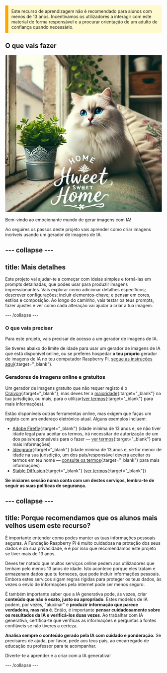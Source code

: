 <p style='border-left: solid; border-width:10px; border-color: #FFA500; background-color: #FFFACD; padding: 10px;'>
Este recurso de aprendizagem não é recomendado para alunos com menos de 13 anos. Incentivamos os utilizadores a interagir com este material de forma responsável e a procurar orientação de um adulto de confiança quando necessário.
</p>

## O que vais fazer

![Um gato branco e fofo com uns impressionantes olhos azuis e um nariz cor-de-rosa, está sentado no parapeito de uma janela e no encosto de um sofá, ao pé de uma planta num vaso de metal decorativo. O parapeito da janela faz parte de um interior acolhedor, com uma almofada florida, uma planta verde rasteira e prateleiras. Pela janela, é possível ver um edifício. No primeiro plano da imagem, há um texto que diz "HOME Hweet SWEET Home" num estilo de letra elegante com algumas decorações.](images/prompt8.jpg)

Bem-vindo ao emocionante mundo de gerar imagens com IA!

Ao seguires os passos deste projeto vais aprender como criar imagens incríveis usando um gerador de imagens de IA.

--- collapse ---
---
title: Mais detalhes
---

Este projeto vai ajudar-te a começar com ideias simples e torná-las em prompts detalhadas, que podes usar para produzir imagens impressionantes. Vais explorar como adicionar detalhes específicos; descrever configurações; incluir elementos-chave; e pensar em cores, estilos e composição. Ao longo do caminho, vais testar os teus prompts, fazer ajustes e ver como cada alteração vai ajudar a criar a tua imagem.

--- /collapse ---

### O que vais precisar

Para este projeto, vais precisar de acesso a um gerador de imagens de IA.

Se tiveres abaixo do limite de idade para usar um gerador de imagens de IA que está disponivel online, ou se preferes hospedar **o teu próprio** gerador de imagens de IA no teu computador Raspberry Pi, [segue as instruções aqui](https://projects.raspberrypi.org/pt-PT/projects/ai-images-on-pi){:target="_blank"}.

### Geradores de imagens online e gratuitos

Um gerador de imagens gratuito que não requer registo é o [Craiyon](https://www.craiyon.com){:target="_blank"}, mas deves ter a [maioridade](https://pt.wikipedia.org/wiki/Maioridade){:target="_blank"} na tua jurisdição, ou mais, para o utilizar([ver termos](https://www.craiyon.com/terms){:target="_blank"} para mais informações).

Estão disponíveis outras ferramentas online, mas exigem que faças um registo com um endereço eletrónico atual. Alguns exemplos incluem:

- [Adobe Firefly](https://firefly.adobe.com/){:target="_blank"} (idade mínima de 13 anos e, se não tiver idade legal para aceitar os termos, irá necessitar de autorização de um dos pais/responsáveis para o fazer — [ver termos](https://www.adobe.com/uk/legal/terms.html){:target="_blank"} para mais informações)
- [Ideogram](https://www.ideogram.ai){:target="_blank"} (idade mínima de 13 anos e, se for menor de idade na sua jurisdição, um dos pais/responsável deverá aceitar os termos em teu nome — [consulte os termos](https://ideogram.ai/legal/tos){:target="_blank"} para mais informações)
- [Stable Diffusion](https://stablediffusionweb.com/){:target="_blank"} ([ver termos](https://stablediffusionweb.com/terms-and-conditions){:target="_blank"})

**Se iniciares sessão numa conta com um destes serviços, lembra-te de seguir as suas políticas de segurança.**

--- collapse ---
---
title: Porque recomendamos que os alunos mais velhos usem este recurso?
---

É importante entender como podes manter as tuas informações pessoais seguras. A Fundação Raspberry Pi é muito cuidadosa na proteção dos seus dados e da sua privacidade, e é por isso que recomendamos este projeto se tiver mais de 13 anos.

Deves ter notado que muitos serviços online pedem aos utilizadores que tenham pelo menos 13 anos de idade. Isto acontece porque eles tratam e armazenam dados que tu forneces, que pode incluir informações pessoais. Embora estes serviços sigam regras rígidas para proteger os teus dados, às vezes o envio de informações pela internet pode ser menos seguro.

É também importante saber que a IA generativa pode, às vezes, criar **conteúdo que não é exato, justo ou apropriado**. Estes modelos de IA podem, por vezes, "alucinar" e **produzir informação que parece verdadeira, mas não é**. Então, é importante **pensar cuidadosamente sobre os resultados da IA e verificá-los duas vezes**. Ao trabalhar com IA generativa, certifica-te que verificas as informações e perguntas a fontes confiáveis se não tiveres a certeza.

**Analisa sempre o conteúdo gerado pela IA com cuidado e ponderação.** Se precisares de ajuda, por favor, pede aos teus pais, ao encarregado de educação ou professor para te acompanhar.

Diverte-te a aprender e a criar com a IA generativa!

--- /collapse ---
